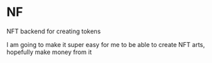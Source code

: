 # NF
NFT backend for creating tokens

I am going to make it super easy for me to be able to create NFT arts, hopefully make money from it
